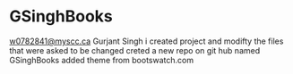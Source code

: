 # GSinghBooks
w0782841@myscc.ca
Gurjant Singh
i created project and modifty the files that were asked to be changed 
creted a new repo on git hub named GSinghBooks 
added theme from bootswatch.com
